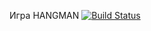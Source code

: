 Игра HANGMAN
[![Build Status](https://travis-ci.org/dimohqa99/CourseWorkTRPO.svg?branch=master)](https://travis-ci.org/dimohqa99/CourseWorkTRPO)
